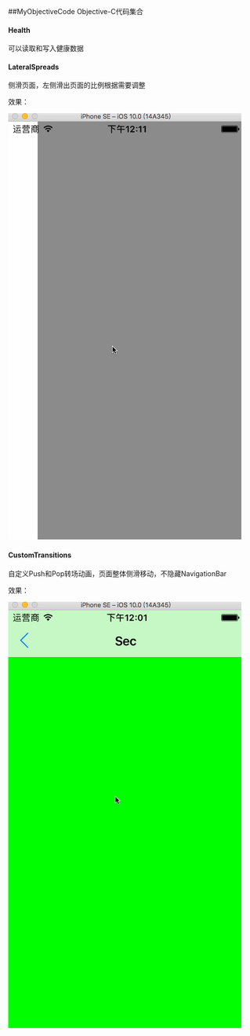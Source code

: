 ##MyObjectiveCode
Objective-C代码集合

#### Health

可以读取和写入健康数据

#### LateralSpreads

侧滑页面，左侧滑出页面的比例根据需要调整

效果：

![](https://github.com/CalvinCheungCoder/MyObjectiveCode/blob/master/LateralSpreads/LateralSpreads.gif)

#### CustomTransitions

自定义Push和Pop转场动画，页面整体侧滑移动，不隐藏NavigationBar

效果：

![](https://github.com/CalvinCheungCoder/MyObjectiveCode/blob/master/CustomTransitions/CustomTransitions.gif)


